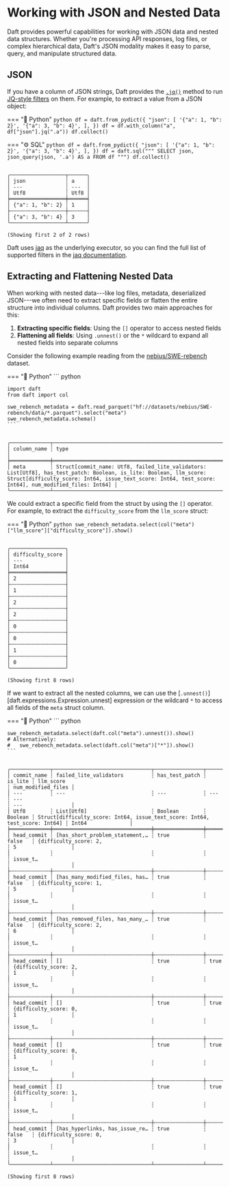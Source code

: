# Working with JSON and Nested Data

Daft provides powerful capabilities for working with JSON data and nested data structures. Whether you're processing API responses, log files, or complex hierarchical data, Daft's JSON modality makes it easy to parse, query, and manipulate structured data.

## JSON

If you have a column of JSON strings, Daft provides the [`.jq()`](../api/expressions.md#daft.expressions.expressions.Expression.jq) method to run [JQ-style filters](https://stedolan.github.io/jq/manual/) on them. For example, to extract a value from a JSON object:

=== "🐍 Python"
    ``` python
    df = daft.from_pydict({
        "json": [
            '{"a": 1, "b": 2}',
            '{"a": 3, "b": 4}',
        ],
    })
    df = df.with_column("a", df["json"].jq(".a"))
    df.collect()
    ```

=== "⚙️ SQL"
    ```python
    df = daft.from_pydict({
        "json": [
            '{"a": 1, "b": 2}',
            '{"a": 3, "b": 4}',
        ],
    })
    df = daft.sql("""
        SELECT
            json,
            json_query(json, '.a') AS a
        FROM df
    """)
    df.collect()
    ```

``` {title="Output"}

╭──────────────────┬──────╮
│ json             ┆ a    │
│ ---              ┆ ---  │
│ Utf8             ┆ Utf8 │
╞══════════════════╪══════╡
│ {"a": 1, "b": 2} ┆ 1    │
├╌╌╌╌╌╌╌╌╌╌╌╌╌╌╌╌╌╌┼╌╌╌╌╌╌┤
│ {"a": 3, "b": 4} ┆ 3    │
╰──────────────────┴──────╯

(Showing first 2 of 2 rows)
```

Daft uses [jaq](https://github.com/01mf02/jaq/tree/main) as the underlying executor, so you can find the full list of supported filters in the [jaq documentation](https://github.com/01mf02/jaq/tree/main).

<!-- ### Deserializing JSON and extracting multiple fields -->

## Extracting and Flattening Nested Data

When working with nested data---like log files, metadata, deserialized JSON---we often need to extract specific fields or flatten the entire structure into individual columns. Daft provides two main approaches for this:

1. **Extracting specific fields**: Using the `[]` operator to access nested fields
2. **Flattening all fields**: Using `.unnest()` or the `*` wildcard to expand all nested fields into separate columns

Consider the following example reading from the [nebius/SWE-rebench](https://huggingface.co/datasets/nebius/SWE-rebench) dataset.

=== "🐍 Python"
    ``` python

    import daft
    from daft import col

    swe_rebench_metadata = daft.read_parquet("hf://datasets/nebius/SWE-rebench/data/*.parquet").select("meta")
    swe_rebench_metadata.schema()
    ```

``` {title="Output"}

╭─────────────┬─────────────────────────────────────────────────────────────────────────────────────────────────────────────────────────────────────────────────────────────────────────────────────────────────────────────────────────────╮
│ column_name ┆ type                                                                                                                                                                                                                        │
╞═════════════╪═════════════════════════════════════════════════════════════════════════════════════════════════════════════════════════════════════════════════════════════════════════════════════════════════════════════════════════════╡
│ meta        ┆ Struct[commit_name: Utf8, failed_lite_validators: List[Utf8], has_test_patch: Boolean, is_lite: Boolean, llm_score: Struct[difficulty_score: Int64, issue_text_score: Int64, test_score: Int64], num_modified_files: Int64] │
╰─────────────┴─────────────────────────────────────────────────────────────────────────────────────────────────────────────────────────────────────────────────────────────────────────────────────────────────────────────────────────────╯
```

We could extract a specific field from the struct by using the `[]` operator. For example, to extract the `difficulty_score` from the `llm_score` struct:

=== "🐍 Python"
    ```python
    swe_rebench_metadata.select(col("meta")["llm_score"]["difficulty_score"]).show()
    ```

``` {title="Output"}

╭──────────────────╮
│ difficulty_score │
│ ---              │
│ Int64            │
╞══════════════════╡
│ 2                │
├╌╌╌╌╌╌╌╌╌╌╌╌╌╌╌╌╌╌┤
│ 1                │
├╌╌╌╌╌╌╌╌╌╌╌╌╌╌╌╌╌╌┤
│ 2                │
├╌╌╌╌╌╌╌╌╌╌╌╌╌╌╌╌╌╌┤
│ 2                │
├╌╌╌╌╌╌╌╌╌╌╌╌╌╌╌╌╌╌┤
│ 0                │
├╌╌╌╌╌╌╌╌╌╌╌╌╌╌╌╌╌╌┤
│ 0                │
├╌╌╌╌╌╌╌╌╌╌╌╌╌╌╌╌╌╌┤
│ 1                │
├╌╌╌╌╌╌╌╌╌╌╌╌╌╌╌╌╌╌┤
│ 0                │
╰──────────────────╯

(Showing first 8 rows)
```

If we want to extract all the nested columns, we can use the [`.unnest()`][daft.expressions.Expression.unnest] expression or the wildcard `*` to access all fields of the `meta` struct column.

=== "🐍 Python"
    ``` python

    swe_rebench_metadata.select(daft.col("meta").unnest()).show()
    # Alternatively:
    #   swe_rebench_metadata.select(daft.col("meta")["*"]).show()
    ```

``` {title="Output"}

╭─────────────┬────────────────────────────────┬────────────────┬─────────┬─────────────────────────────────────────────────────────────────────────────┬────────────────────╮
│ commit_name ┆ failed_lite_validators         ┆ has_test_patch ┆ is_lite ┆ llm_score                                                                   ┆ num_modified_files │
│ ---         ┆ ---                            ┆ ---            ┆ ---     ┆ ---                                                                         ┆ ---                │
│ Utf8        ┆ List[Utf8]                     ┆ Boolean        ┆ Boolean ┆ Struct[difficulty_score: Int64, issue_text_score: Int64, test_score: Int64] ┆ Int64              │
╞═════════════╪════════════════════════════════╪════════════════╪═════════╪═════════════════════════════════════════════════════════════════════════════╪════════════════════╡
│ head_commit ┆ [has_short_problem_statement,… ┆ true           ┆ false   ┆ {difficulty_score: 2,                                                       ┆ 5                  │
│             ┆                                ┆                ┆         ┆ issue_t…                                                                    ┆                    │
├╌╌╌╌╌╌╌╌╌╌╌╌╌┼╌╌╌╌╌╌╌╌╌╌╌╌╌╌╌╌╌╌╌╌╌╌╌╌╌╌╌╌╌╌╌╌┼╌╌╌╌╌╌╌╌╌╌╌╌╌╌╌╌┼╌╌╌╌╌╌╌╌╌┼╌╌╌╌╌╌╌╌╌╌╌╌╌╌╌╌╌╌╌╌╌╌╌╌╌╌╌╌╌╌╌╌╌╌╌╌╌╌╌╌╌╌╌╌╌╌╌╌╌╌╌╌╌╌╌╌╌╌╌╌╌╌╌╌╌╌╌╌╌╌╌╌╌╌╌╌╌┼╌╌╌╌╌╌╌╌╌╌╌╌╌╌╌╌╌╌╌╌┤
│ head_commit ┆ [has_many_modified_files, has… ┆ true           ┆ false   ┆ {difficulty_score: 1,                                                       ┆ 5                  │
│             ┆                                ┆                ┆         ┆ issue_t…                                                                    ┆                    │
├╌╌╌╌╌╌╌╌╌╌╌╌╌┼╌╌╌╌╌╌╌╌╌╌╌╌╌╌╌╌╌╌╌╌╌╌╌╌╌╌╌╌╌╌╌╌┼╌╌╌╌╌╌╌╌╌╌╌╌╌╌╌╌┼╌╌╌╌╌╌╌╌╌┼╌╌╌╌╌╌╌╌╌╌╌╌╌╌╌╌╌╌╌╌╌╌╌╌╌╌╌╌╌╌╌╌╌╌╌╌╌╌╌╌╌╌╌╌╌╌╌╌╌╌╌╌╌╌╌╌╌╌╌╌╌╌╌╌╌╌╌╌╌╌╌╌╌╌╌╌╌┼╌╌╌╌╌╌╌╌╌╌╌╌╌╌╌╌╌╌╌╌┤
│ head_commit ┆ [has_removed_files, has_many_… ┆ true           ┆ false   ┆ {difficulty_score: 2,                                                       ┆ 6                  │
│             ┆                                ┆                ┆         ┆ issue_t…                                                                    ┆                    │
├╌╌╌╌╌╌╌╌╌╌╌╌╌┼╌╌╌╌╌╌╌╌╌╌╌╌╌╌╌╌╌╌╌╌╌╌╌╌╌╌╌╌╌╌╌╌┼╌╌╌╌╌╌╌╌╌╌╌╌╌╌╌╌┼╌╌╌╌╌╌╌╌╌┼╌╌╌╌╌╌╌╌╌╌╌╌╌╌╌╌╌╌╌╌╌╌╌╌╌╌╌╌╌╌╌╌╌╌╌╌╌╌╌╌╌╌╌╌╌╌╌╌╌╌╌╌╌╌╌╌╌╌╌╌╌╌╌╌╌╌╌╌╌╌╌╌╌╌╌╌╌┼╌╌╌╌╌╌╌╌╌╌╌╌╌╌╌╌╌╌╌╌┤
│ head_commit ┆ []                             ┆ true           ┆ true    ┆ {difficulty_score: 2,                                                       ┆ 1                  │
│             ┆                                ┆                ┆         ┆ issue_t…                                                                    ┆                    │
├╌╌╌╌╌╌╌╌╌╌╌╌╌┼╌╌╌╌╌╌╌╌╌╌╌╌╌╌╌╌╌╌╌╌╌╌╌╌╌╌╌╌╌╌╌╌┼╌╌╌╌╌╌╌╌╌╌╌╌╌╌╌╌┼╌╌╌╌╌╌╌╌╌┼╌╌╌╌╌╌╌╌╌╌╌╌╌╌╌╌╌╌╌╌╌╌╌╌╌╌╌╌╌╌╌╌╌╌╌╌╌╌╌╌╌╌╌╌╌╌╌╌╌╌╌╌╌╌╌╌╌╌╌╌╌╌╌╌╌╌╌╌╌╌╌╌╌╌╌╌╌┼╌╌╌╌╌╌╌╌╌╌╌╌╌╌╌╌╌╌╌╌┤
│ head_commit ┆ []                             ┆ true           ┆ true    ┆ {difficulty_score: 0,                                                       ┆ 1                  │
│             ┆                                ┆                ┆         ┆ issue_t…                                                                    ┆                    │
├╌╌╌╌╌╌╌╌╌╌╌╌╌┼╌╌╌╌╌╌╌╌╌╌╌╌╌╌╌╌╌╌╌╌╌╌╌╌╌╌╌╌╌╌╌╌┼╌╌╌╌╌╌╌╌╌╌╌╌╌╌╌╌┼╌╌╌╌╌╌╌╌╌┼╌╌╌╌╌╌╌╌╌╌╌╌╌╌╌╌╌╌╌╌╌╌╌╌╌╌╌╌╌╌╌╌╌╌╌╌╌╌╌╌╌╌╌╌╌╌╌╌╌╌╌╌╌╌╌╌╌╌╌╌╌╌╌╌╌╌╌╌╌╌╌╌╌╌╌╌╌┼╌╌╌╌╌╌╌╌╌╌╌╌╌╌╌╌╌╌╌╌┤
│ head_commit ┆ []                             ┆ true           ┆ true    ┆ {difficulty_score: 0,                                                       ┆ 1                  │
│             ┆                                ┆                ┆         ┆ issue_t…                                                                    ┆                    │
├╌╌╌╌╌╌╌╌╌╌╌╌╌┼╌╌╌╌╌╌╌╌╌╌╌╌╌╌╌╌╌╌╌╌╌╌╌╌╌╌╌╌╌╌╌╌┼╌╌╌╌╌╌╌╌╌╌╌╌╌╌╌╌┼╌╌╌╌╌╌╌╌╌┼╌╌╌╌╌╌╌╌╌╌╌╌╌╌╌╌╌╌╌╌╌╌╌╌╌╌╌╌╌╌╌╌╌╌╌╌╌╌╌╌╌╌╌╌╌╌╌╌╌╌╌╌╌╌╌╌╌╌╌╌╌╌╌╌╌╌╌╌╌╌╌╌╌╌╌╌╌┼╌╌╌╌╌╌╌╌╌╌╌╌╌╌╌╌╌╌╌╌┤
│ head_commit ┆ []                             ┆ true           ┆ true    ┆ {difficulty_score: 1,                                                       ┆ 1                  │
│             ┆                                ┆                ┆         ┆ issue_t…                                                                    ┆                    │
├╌╌╌╌╌╌╌╌╌╌╌╌╌┼╌╌╌╌╌╌╌╌╌╌╌╌╌╌╌╌╌╌╌╌╌╌╌╌╌╌╌╌╌╌╌╌┼╌╌╌╌╌╌╌╌╌╌╌╌╌╌╌╌┼╌╌╌╌╌╌╌╌╌┼╌╌╌╌╌╌╌╌╌╌╌╌╌╌╌╌╌╌╌╌╌╌╌╌╌╌╌╌╌╌╌╌╌╌╌╌╌╌╌╌╌╌╌╌╌╌╌╌╌╌╌╌╌╌╌╌╌╌╌╌╌╌╌╌╌╌╌╌╌╌╌╌╌╌╌╌╌┼╌╌╌╌╌╌╌╌╌╌╌╌╌╌╌╌╌╌╌╌┤
│ head_commit ┆ [has_hyperlinks, has_issue_re… ┆ true           ┆ false   ┆ {difficulty_score: 0,                                                       ┆ 3                  │
│             ┆                                ┆                ┆         ┆ issue_t…                                                                    ┆                    │
╰─────────────┴────────────────────────────────┴────────────────┴─────────┴─────────────────────────────────────────────────────────────────────────────┴────────────────────╯

(Showing first 8 rows)
```
